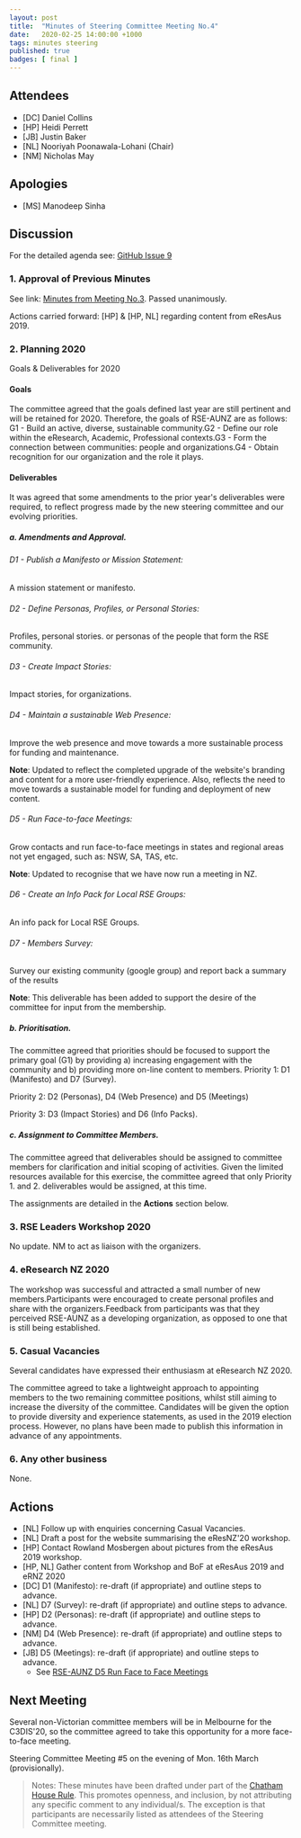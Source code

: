 ```yaml
---
layout: post
title:  "Minutes of Steering Committee Meeting No.4"
date:   2020-02-25 14:00:00 +1000
tags: minutes steering
published: true
badges: [ final ]
---
```


## Attendees
- [DC] Daniel Collins
- [HP] Heidi Perrett
- [JB] Justin Baker
- [NL] Nooriyah Poonawala-Lohani (Chair)
- [NM] Nicholas May

## Apologies
- [MS] Manodeep Sinha 

## Discussion
For the detailed agenda see: [GitHub Issue 9](https://github.com/rse-aunz/organisation/issues/9) 

### 1. Approval of Previous Minutes
See link: [Minutes from Meeting No.3](/2020/01/28/Minutes-of-SCM-03). Passed unanimously.

Actions carried forward: [HP] & [HP, NL] regarding content from eResAus 2019.

### 2. Planning 2020
Goals & Deliverables for 2020 

#### Goals

The committee agreed that the goals defined last year are still pertinent and will be retained for 2020. Therefore, the goals of RSE-AUNZ are as follows: G1 - Build an active, diverse, sustainable community.G2 - Define our role within the eResearch, Academic, Professional contexts.G3 - Form the connection between communities: people and organizations.G4 - Obtain recognition for our organization and the role it plays.

#### Deliverables

It was agreed that some amendments to the prior year's deliverables were required, to reflect progress made by the new steering committee and our evolving priorities.

##### a. Amendments and Approval.

###### D1 - Publish a Manifesto or Mission Statement:

A mission statement or manifesto.

###### D2 - Define Personas, Profiles, or Personal Stories:

Profiles, personal stories. or personas of the people that form the RSE community.

###### D3 - Create Impact Stories:

Impact stories, for organizations.

###### D4 - Maintain a sustainable Web Presence:

Improve the web presence and move towards a more sustainable process for funding and maintenance. 

**Note**: Updated to reflect the completed upgrade of the website's branding and content for a more user-friendly experience. Also, reflects the need to move towards a sustainable model for funding and deployment of new content. 

###### D5 - Run Face-to-face Meetings:

Grow contacts and run face-to-face meetings in states and regional areas not yet engaged, such as: NSW, SA, TAS, etc.

**Note**: Updated to recognise that we have now run a meeting in NZ.

###### D6 - Create an Info Pack for Local RSE Groups:

An info pack for Local RSE Groups. 

###### D7 - Members Survey: 

Survey our existing community (google group) and report back a summary of the results

**Note**: This deliverable has been added to support the desire of the committee for input from the membership. 

##### b. Prioritisation.

The committee agreed that priorities should be focused to support the primary goal (G1) by providing a) increasing engagement with the community and b) providing more on-line content to members.
Priority 1:	D1 (Manifesto) and D7 (Survey).

Priority 2:	D2 (Personas), D4 (Web Presence) and D5 (Meetings)

Priority 3:	D3 (Impact Stories) and D6 (Info Packs).

##### c. Assignment to Committee Members.

The committee agreed that deliverables should be assigned to committee members for clarification and initial scoping of activities. Given the limited resources available for this exercise, the committee agreed that only Priority 1. and 2. deliverables would be assigned, at this time. 

The assignments are detailed in the **Actions** section below.

### 3. RSE Leaders Workshop 2020
No update. NM to act as liaison with the organizers.

### 4. eResearch NZ 2020
The workshop was successful and attracted a small number of new members.Participants were encouraged to create personal profiles and share with the organizers.Feedback from participants was that they perceived RSE-AUNZ as a developing organization, as opposed to one that is still being established. 

### 5. Casual Vacancies
Several candidates have expressed their enthusiasm at eResearch NZ 2020.

The committee agreed to take a lightweight approach to appointing members to the two remaining committee positions, whilst still aiming to increase the diversity of the committee. Candidates will be given the option to provide diversity and experience statements, as used in the 2019 election process. However, no plans have been made to publish this information in advance of any appointments.

### 6. Any other business
None.

## Actions
- [NL]	Follow up with enquiries concerning Casual Vacancies.
- [NL]	Draft a post for the website summarising the eResNZ'20 workshop.
- [HP]	Contact Rowland Mosbergen about pictures from the eResAus 2019 workshop.
- [HP, NL]  Gather content from Workshop and BoF at eResAus 2019 and eRNZ 2020
- [DC]  	D1 (Manifesto): re-draft (if appropriate) and outline steps to advance.
- [NL]  	D7 (Survey): re-draft (if appropriate) and outline steps to advance.
- [HP]  	D2 (Personas): re-draft (if appropriate) and outline steps to advance.
- [NM] 	D4 (Web Presence): re-draft (if appropriate) and outline steps to advance.
- [JB]  	D5 (Meetings): re-draft (if appropriate) and outline steps to advance.
  - See [RSE-AUNZ D5 Run Face to Face Meetings](https://drive.google.com/open?id=1UVCYK9AhfJLTqavvTdWCkgB_yjkaUu8qUYqrElijolc)

## Next Meeting
Several non-Victorian committee members will be in Melbourne for the C3DIS'20, so the committee agreed to take this opportunity for a more face-to-face meeting. 

Steering Committee Meeting #5 on the evening of Mon. 16th March (provisionally).

> Notes: These minutes have been drafted under part of the [Chatham House Rule](https://www.chathamhouse.org/chatham-house-rule). This promotes openness, and inclusion, by not attributing any specific  comment to any individual/s. The exception is that participants are necessarily listed as attendees of the Steering Committee meeting.
